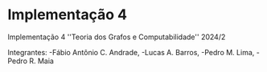# Implementação 4
Implementação 4 ''Teoria dos Grafos e Computabilidade'' 2024/2

Integrantes:
  -Fábio Antônio C. Andrade, 
  -Lucas A. Barros,
  -Pedro M. Lima,
  -Pedro R. Maia
